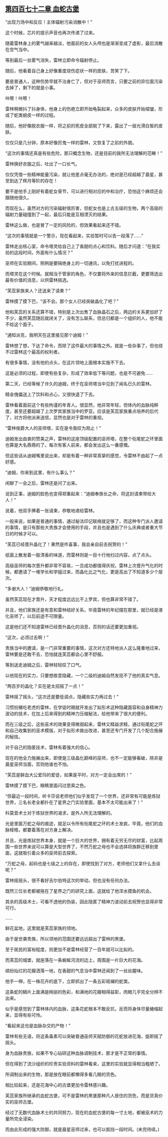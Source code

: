 ## [第四百七十二章 血蛇古堡](https://www.xxbiquge.com/11_11222/8930620.html)


  “出现力场中和反应！主体辐射污染消散中！”

  这个时候，芯片的提示声音也再次传递了过来。

  随着雷林身上的雾气越来越淡，他面前的女人头颅也是渐渐变成了虚影，最后消散在空气当中。

  等到最后一丝雾气消失，雷林立即命令辐射停止。

  随后，他看着自己身上好像重度烧伤症状一样的皮肤，苦笑了下。

  要是普通人，这种伤势早就不治身亡了，但对于巫师而言，只要之前的异位面污染去掉了，剩下的就是小事。

  咔嚓！咔嚓！

  雷林稍微抖了抖身体，他身上的伤疤立即开始龟裂起来，众多的皮肤开始褶皱，形成了蛇类蜕皮一样的过程。

  随后，他好像脱衣服一样，将之前的死皮全部脱了下来，露出了一层光滑白皙的皮肤。

  仅仅只是几分钟，原本好像厉鬼一样的雷林，又恢复了之前的外貌。

  “这次的事情还真是有些危险，那只概念生物，还是目前的我所无法理解的范畴！”

  雷林换好衣服之后，吐出了一口长气。

  仅仅凭借一些精神能量污染，就让他差点毫无办法的，绝对是已经超越了晨星，甚至到达了辉月等阶的存在！

  要不是他手上刚好有着蛇女骨节，可以进行相对应的中和治疗，恐怕这个麻烦还会跟随他很久。

  而现在么，虽然对方的污染辐射很厉害，但蛇女也是上古五级的生物，两个高级的辐射力量碰撞到了一起，最后只能是互相湮灭的结果。

  雷林这么做，也是冒了一定的风险的，但效果看起来还不错。

  “这次的事情就是一个警示，现在看起来，实验暂时可以告一段落了……”

  雷林走出核心室，命令塔灵给自己上了香甜的点心和饮料。随后才问道：“在我实验的这段时间，外面有什么情况？”

  巫师在实验期间，照例是要隔绝身上的一切通讯，以免打扰进程的。

  而塔灵在这个时候。就相当于管家的角色，不仅要将外来的信息拦截，更要筛选出最有价值的消息，以供雷林挑选。

  “芙蕊家族来人？还送来了请柬？”

  雷林摸了摸下巴，“该不会。那个女人已经突破晶化了吧？”

  他和芙蕊的关系还算不错，特别是上次出售了血脉晶石之后，两边的关系更加好了不少，虽然芙蕊随后就闭关了，没有怎么联系，但总归都是一个组织的人，他不能不给这个面子。

  “通知派克，我明天在这里接见那个迪姆！”

  雷林想了想，下达了命令，而除了这件最大的事情之外。就是一些杂事了，但也绕不过雷林这个最高的权利者。

  有很多事情，没有他的点头，在这片领地上面根本实施不下去。

  这是必须的过程，即使有些复杂，形成了效率低下等问题，也是不可避免……

  第二天，已经等候了许久的迪姆，终于在巫师塔当中见到了闻名已久的雷林。

  精金傀儡送上了饮料和点心，又很快退了下去。

  雷林看着面前这个有些拘谨的年青人。很显然，他非常年轻，但体内的血脉纯粹度，甚至还要超越了上次罗宾家族当中的罗亚。应该是芙蕊家族重点培养的后代了，对方将他派来送信，显然也是对于雷林的重视。

  “雷林侯爵大人的巫师塔，实在是令我叹为观止！”

  迪姆发出由衷的赞美之声，雷林的这座顶级配置的巫师塔，在整个衔尾蛇之环里面也算是大名鼎鼎的了。每次有客人前来，都会发出这么一番感慨。

  但这些话从迪姆嘴里说出来，却是有着一种非常真挚的感觉，令雷林不由起了一点好感。

  “迪姆，你来到这里，有什么事么？”

  闲聊了一会之后，雷林还是问了出来。

  说到正事，迪姆的脸色也变得郑重起来：“迪姆奉族长之命，将这封请柬带给大人！”

  说着，他双手捧着一张请柬，恭敬地递给雷林。

  一般来说，如果是普通的事情，通过秘法印记联络就足够了，而这种专门派人邀请的事情，是只有那些大贵族才会使用的手段，并且也是遇到了什么庆典或者重大节日的时候才可以。

  “芙蕊已经晋升晶化了！果然是件喜事，我会亲自前去祝贺的！”

  纸面上散发着一股清香的味道，而雷林则是一目十行地扫过内容，点了点头。

  高级巫师的每次晋升都非常不容易，一旦成功都值得庆祝，雷林上次晋升气化的时候，都邀请了一堆学长和学姐过来，而晶化比之气化，更是高出了不知道多少个层次。

  “多谢大人！”迪姆恭敬地行礼。

  虽然芙蕊现在才晋升，天才程度远远比不上罗宾，但也算非常不错了。

  并且，他们家族还是有意和雷林结好关系，毕竟雷林的年纪摆在那里，就已经是液化巫师了，以后前途不可限量。

  这是他们还不知道雷林已经晋升晶化的消息，否则的话还要更加重视。

  “这次，必须过去啊！”

  贵族当中的邀请，是一门非常重要的事情，这次对方还特地派人这么隆重地过来，雷林要是还敢不去，恐怕就连芙蕊都会心里不舒服。

  等到送走迪姆之后，雷林轻轻叹了口气。

  以他现在的实力，只要想故意隐藏，一个二级的迪姆自然发现不了他的真实气息。

  “两百岁的晶化？实在是太招摇了一点！”

  雷林摇了摇头，“这次还是要低调点，隐藏些实力再过去！”

  习惯扮猪吃老虎的雷林，在学徒时期就开发出了拟形术这种隐藏面容和自身精神力波动的技术，在加上后来得到的精神力压缩秘法，给他带来了很大的便利。

  而在三级之后，这些巫术的效果变得微弱起来，雷林又精益求精，通过衔尾蛇之环和自己收集到的巫术模版，对于拟形术做出改进，甚至还专门开发了几个配合施展的秘技。

  对于自己的隐匿技术，雷林有着强大的信心。

  现在的他全力施展出来，即使是三级晶化巅峰的巫师，也不一定能够看破，除非是晨星巫师当面，否则他谁也不怕。

  “芙蕊是鲜血大公爱玛的爱徒，如果是平时，对方一定会出席的！”

  雷林摸了摸下巴，眼睛里面闪过思索之色。

  “但最近一段时间，听卡莎说老师他们似乎发现了一个世界，还非常有可能是炼狱世界，三名长老全都扑在了星界之门实验里面，基本不太可能出来了！”

  科莫音术士对于炼狱世界的渴求，是外人所无法理解的。

  光是里面万蛇之母的痕迹，就足以令所有衔尾蛇之环的术士发疯，毕竟，他们的血脉桎梏，都要着落在对方身上解决。

  并且，光是炼狱世界本身，就是一个巨大的世界，拥有着无穷无尽的财富，比起周围一些世界来说可以算是大型世界了，不然万蛇之母也不会选择将族群迁移到里面，这就吸引着众多的巫师前去探索。

  “万蛇之母，起码也是七级之上的存在，即使找到了对方，老师他们又拿什么去谈呢？”

  雷林摇摇头，很不看好吉尔伯特这次的举动，但也没有任何办法。

  既然三位长老都被拖在了星界之门的研究上面，这就给了他浑水摸鱼的机会。

  其余的高级术士，可看不透他的伪装，因此隐匿了精神力波动前去祝贺也显得非常可行。

  ……

  鲜花盆地，这里就是芙蕊家族的领地。

  由于是世袭贵族，所以领地的范围还要远远超出了雷林的黑堡。

  至于居民的富裕程度，则更加不是雷林经营了一百年就可以比拟的。

  而芙蕊的城堡，就座落在一条蜿蜒河流的边上，周围是一片巨大的花海。

  缤纷灿烂的花瓣洒落一地，在香甜的气息当中雷林还闻到了一丝丝腥味。

  他手一伸，在一株花卉的底下，立即抓出了一条五彩斑斓的蛇类。

  这条蛇的鳞片上面满是绚丽的色彩，和满地的花瓣相得益彰，肉眼几乎完全分辨不出来。

  似乎是感觉到了雷林体内的血脉，这条花蛇根本不敢反抗，反而将身体尽量蜷缩起来，显得有些可怜。

  “看起来这也是血脉杂交的产物！”

  雷林有些无语，将这条毒素可以突破普通巫师天赋防御的花蛇放进花海，旋即摇了摇头。

  身为血脉贵族，如果不专心钻研这种血脉调制技术，那才是不正常的事情。

  但在得到了流沙组织的珍贵实验资料的雷林看来，这里的实验就显得相当粗陋了。

  所调制出来的生物，那是放在眼前都懒得多看几眼的货色。

  相比较起来，还是花海中心的古堡更加令雷林感兴趣。

  芙蕊家族所继承的血蛇古堡，可不是雷林的黑堡那种凡人居住的货色，而是货真价实的巫师古堡。

  经过了无数代血脉术士的共同努力，现在的血蛇古堡的每一寸土地，都被巫术的力量所完全浸染。

  而由此形成的强大防御，就是晨星巫师过来，也可以抵挡一段时间。(未完待续。)
